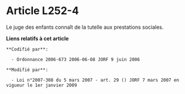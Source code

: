 # Article L252-4

Le juge des enfants connaît de la tutelle aux prestations sociales.

**Liens relatifs à cet article**

	**Codifié par**:

	  - Ordonnance 2006-673 2006-06-08 JORF 9 juin 2006

	**Modifié par**:

	  - Loi n°2007-308 du 5 mars 2007 - art. 29 () JORF 7 mars 2007 en vigueur le 1er janvier 2009
